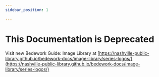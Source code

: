 ```yaml
---
sidebar_position: 1

---
```

# This Documentation is Deprecated
Visit new Bedework Guide: Image Library at [https://nashville-public-library.github.io/bedework-docs/image-library/series-logos/](https://nashville-public-library.github.io/bedework-docs/image-library/series-logos/)